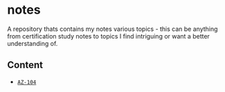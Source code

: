 # notes

A repository thats contains my notes various topics - this can be anything from certification study notes to topics I find intriguing or want a better understanding of.

## Content

- [`AZ-104`](AZ-104/)